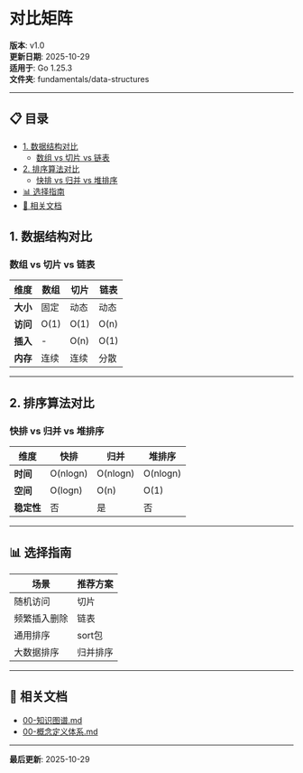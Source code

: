 ﻿# 对比矩阵

**版本**: v1.0  
**更新日期**: 2025-10-29  
**适用于**: Go 1.25.3  
**文件夹**: fundamentals/data-structures

---

## 📋 目录

- [1. 数据结构对比](#1-数据结构对比)
  - [数组 vs 切片 vs 链表](#数组-vs-切片-vs-链表)
- [2. 排序算法对比](#2-排序算法对比)
  - [快排 vs 归并 vs 堆排序](#快排-vs-归并-vs-堆排序)
- [📊 选择指南](#选择指南)
- [🔗 相关文档](#相关文档)

## 1. 数据结构对比

### 数组 vs 切片 vs 链表

| 维度 | 数组 | 切片 | 链表 |
|------|------|------|------|
| **大小** | 固定 | 动态 | 动态 |
| **访问** | O(1) | O(1) | O(n) |
| **插入** | - | O(n) | O(1) |
| **内存** | 连续 | 连续 | 分散 |

---

## 2. 排序算法对比

### 快排 vs 归并 vs 堆排序

| 维度 | 快排 | 归并 | 堆排序 |
|------|------|------|--------|
| **时间** | O(nlogn) | O(nlogn) | O(nlogn) |
| **空间** | O(logn) | O(n) | O(1) |
| **稳定性** | 否 | 是 | 否 |

---

## 📊 选择指南

| 场景 | 推荐方案 |
|------|---------|
| 随机访问 | 切片 |
| 频繁插入删除 | 链表 |
| 通用排序 | sort包 |
| 大数据排序 | 归并排序 |

---

## 🔗 相关文档

- [00-知识图谱.md](./00-知识图谱.md)
- [00-概念定义体系.md](./00-概念定义体系.md)

---

**最后更新**: 2025-10-29
